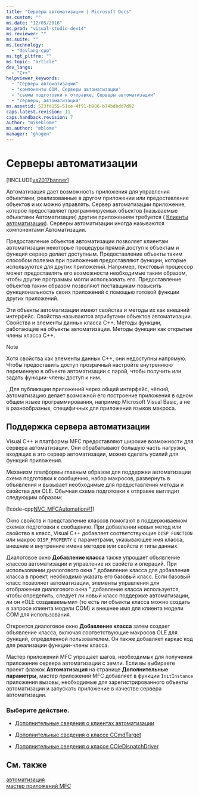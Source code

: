 ```yaml
---
title: "Серверы автоматизации | Microsoft Docs"
ms.custom: ""
ms.date: "12/05/2016"
ms.prod: "visual-studio-dev14"
ms.reviewer: ""
ms.suite: ""
ms.technology: 
  - "devlang-cpp"
ms.tgt_pltfrm: ""
ms.topic: "article"
dev_langs: 
  - "C++"
helpviewer_keywords: 
  - "Серверы автоматизации"
  - "компоненты COM, Серверы автоматизации"
  - "съемы подготовки к отправке, Серверы автоматизации"
  - "серверы, автоматизация"
ms.assetid: 523fd155-51ce-4f91-b986-b74bdbdd7d92
caps.latest.revision: 11
caps.handback.revision: 7
author: "mikeblome"
ms.author: "mblome"
manager: "ghogen"
---
```

# Серверы автоматизации
[!INCLUDE[vs2017banner](../assembler/inline/includes/vs2017banner.md)]

Автоматизация дает возможность приложения для управления объектами, реализованные в другом приложении или предоставление объектов и их можно управлять.  Сервер автоматизации приложение, которое предоставляет программируемых объектов \(называемые объектами Автоматизации\) другим приложениям требуется \( [Клиенты автоматизации](../mfc/automation-clients.md)\).  Серверы автоматизации иногда называются компонентами Автоматизации.  
  
 Предоставление объектов автоматизации позволяет клиентам автоматизации некоторые процедуры прямой доступ к объектам и функция сервер делает доступным.  Предоставление объекты таким способом полезна при приложения предоставляют функции, которые используются для других приложений.  Например, текстовый процессор может предоставлять его возможности необходимые таким образом, чтобы другие программы могли использовать его.  Предоставление объектов таким образом позволяют поставщикам повысить функциональность своих приложений с помощью готовой функции других приложений.  
  
 Эти объекты автоматизации имеют свойства и методы их как внешний интерфейс.  Свойства называются атрибутами объектов автоматизации.  Свойства и элементы данных класса C\+\+.  Методы функции, работающие на объекты автоматизации.  Методы функции как открытые члены класса C\+\+.  
  
> [!NOTE]
>  Хотя свойства как элементы данных C\+\+, они недоступны напрямую.  Чтобы предоставить доступ прозрачный настройте внутреннюю переменную в объекте автоматизации с парой, чтобы получить или задать функции\-члены доступ к ним.  
  
 , Для публикации приложений через общий интерфейс, чёткий, автоматизацию делает возможной его построение приложения в одном общем языке программирования, например Microsoft Visual Basic, а не в разнообразных, специфичных для приложения языков макроса.  
  
##  <a name="_core_support_for_automation_servers"></a> Поддержка сервера автоматизации  
 Visual C\+\+ и платформы MFC предоставляют широкие возможности для сервера автоматизации.  Они обрабатывают большую часть нагрузки, входящих в это сервер автоматизации, можно сделать усилий для функций приложения.  
  
 Механизм платформы главным образом для поддержки автоматизации схема подготовки к сообщению, набор макросов, развернуть в объявления и вызывает необходимые для предоставления методы и свойства для OLE.  Обычная схема подготовки к отправке выглядит следующим образом:  
  
 [!code-cpp[NVC_MFCAutomation#1](../mfc/codesnippet/CPP/automation-servers_1.cpp)]  
  
 Окно свойств и представление классов помогают в поддерживаемом схемах подготовки к сообщению.  При добавлении новых метод или свойство в класс, Visual C\+\+ добавляет соответствующие `DISP_FUNCTION` или макрос `DISP_PROPERTY` с параметрами, указывающее имя класса, внешние и внутренние имена методов или свойств и типы данных.  
  
 Диалоговое окно **Добавление класса** также упрощает объявление классов автоматизации и управление их свойств и операций.  При использовании диалогового окна " добавление класса для добавления класса в проект, необходимо указать его базовый класс.  Если базовый класс позволяет автоматизации, элементы управления для отображения диалогового окна " добавление класса используется, чтобы определить, следует ли новый класс поддержке автоматизации, ли он «OLE создаваемыми» \(то есть ли объекты класса можно создать в запросе клиента модели COM\) и внешнее имя для клиента модели COM для использования.  
  
 Откроется диалоговое окно **Добавление класса** затем создает объявление класса, включая соответствующие макросов OLE для функций, определенной пользователем.  Он также добавляет каркас код для реализации функции\-члены класса.  
  
 Мастер приложений MFC упрощает шагов, необходимых для получения приложение сервера автоматизации с земли.  Если вы выбираете проект флажок **Автоматизация** на странице **Дополнительные параметры**, мастер приложений MFC добавляет в функции `InitInstance` приложения вызовы, необходимые для зарегистрированного объекты автоматизации и запускать приложение в качестве сервера автоматизации.  
  
### Выберите действие.  
  
-   [Дополнительные сведения о клиентах автоматизации](../mfc/automation-clients.md)  
  
-   [Дополнительные сведения о классе CCmdTarget](../Topic/CCmdTarget%20Class.md)  
  
-   [Дополнительные сведения о классе COleDispatchDriver](../mfc/reference/coledispatchdriver-class.md)  
  
## См. также  
 [автоматизация](../mfc/automation.md)   
 [мастер приложений MFC](../Topic/MFC%20Application%20Wizard.md)